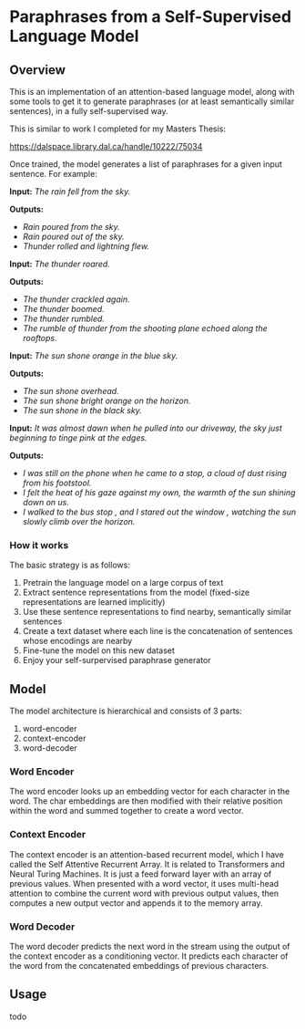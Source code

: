 # Paraphrases from a Self-Supervised Language Model
## Overview
This is an implementation of an attention-based language model, along with some tools to get it to generate paraphrases (or at least semantically similar sentences), in a fully self-supervised way.

This is similar to work I completed for my Masters Thesis:

https://dalspace.library.dal.ca/handle/10222/75034

Once trained, the model generates a list of paraphrases for a given input sentence.  For example:

**Input:**
_The rain fell from the sky._

**Outputs:**
- _Rain poured from the sky._
- _Rain poured out of the sky._
- _Thunder rolled and lightning flew._

**Input:**
_The thunder roared._

**Outputs:**
- _The thunder crackled again._
- _The thunder boomed._
- _The thunder rumbled._
- _The rumble of thunder from the shooting plane echoed along the rooftops._


**Input:**
_The sun shone orange in the blue sky._

**Outputs:**
- _The sun shone overhead._
- _The sun shone bright orange on the horizon._
- _The sun shone in the black sky._

**Input:**
_It was almost dawn when he pulled into our driveway, the sky just beginning to tinge pink at the edges._

**Outputs:**
- _I was still on the phone when he came to a stop, a cloud of dust rising from his footstool._
- _I felt the heat of his gaze against my own, the warmth of the sun shining down on us._
- _I walked to the bus stop , and I stared out the window , watching the sun slowly climb over the horizon._



### How it works
The basic strategy is as follows:
1) Pretrain the language model on a large corpus of text
2) Extract sentence representations from the model (fixed-size representations are learned implicitly)
3) Use these sentence representations to find nearby, semantically similar sentences
4) Create a text dataset where each line is the concatenation of sentences whose encodings are nearby
5) Fine-tune the model on this new dataset
6) Enjoy your self-surpervised paraphrase generator

## Model
The model architecture is hierarchical and consists of 3 parts:
1. word-encoder
2. context-encoder
3. word-decoder

### Word Encoder
The word encoder looks up an embedding vector for each character in the word. The char embeddings are then modified with their relative position within the word and summed together to create a word vector. 

### Context Encoder
The context encoder is an attention-based recurrent model, which I have called the Self Attentive Recurrent Array. It is related to Transformers and Neural Turing Machines. It is just a feed forward layer with an array of previous values. When presented with a word vector, it uses multi-head attention to combine the current word with previous output values, then computes a new output vector and appends it to the memory array.

### Word Decoder
The word decoder predicts the next word in the stream using the output of the context encoder as a conditioning vector. It predicts each character of the word from the concatenated embeddings of previous characters. 

## Usage
todo
